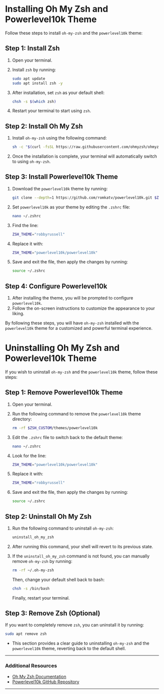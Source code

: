 # Installing Oh My Zsh and Powerlevel10k Theme

Follow these steps to install `oh-my-zsh` and the `powerlevel10k` theme:

## Step 1: Install Zsh

1. Open your terminal.
2. Install `zsh` by running:

   ```bash
   sudo apt update
   sudo apt install zsh -y
   ```
3. After installation, set `zsh` as your default shell:

   ```bash
   chsh -s $(which zsh)
   ```
4. Restart your terminal to start using `zsh`.

## Step 2: Install Oh My Zsh

1. Install `oh-my-zsh` using the following command:

   ```bash
   sh -c "$(curl -fsSL https://raw.githubusercontent.com/ohmyzsh/ohmyzsh/master/tools/install.sh)"
   ```
2. Once the installation is complete, your terminal will automatically switch to using `oh-my-zsh`.

## Step 3: Install Powerlevel10k Theme

1. Download the `powerlevel10k` theme by running:

   ```bash
   git clone --depth=1 https://github.com/romkatv/powerlevel10k.git $ZSH_CUSTOM/themes/powerlevel10k
   ```
2. Set `powerlevel10k` as your theme by editing the `.zshrc` file:

   ```bash
   nano ~/.zshrc
   ```
3. Find the line:

   ```bash
   ZSH_THEME="robbyrussell"
   ```
4. Replace it with:

   ```bash
   ZSH_THEME="powerlevel10k/powerlevel10k"
   ```
5. Save and exit the file, then apply the changes by running:

   ```bash
   source ~/.zshrc
   ```

## Step 4: Configure Powerlevel10k

1. After installing the theme, you will be prompted to configure `powerlevel10k`.
2. Follow the on-screen instructions to customize the appearance to your liking.

By following these steps, you will have `oh-my-zsh` installed with the `powerlevel10k` theme for a customized and powerful terminal experience.

# Uninstalling Oh My Zsh and Powerlevel10k Theme

If you wish to uninstall `oh-my-zsh` and the `powerlevel10k` theme, follow these steps:

## Step 1: Remove Powerlevel10k Theme

1. Open your terminal.
2. Run the following command to remove the `powerlevel10k` theme directory:

   ```bash
   rm -rf $ZSH_CUSTOM/themes/powerlevel10k
   ```
3. Edit the `.zshrc` file to switch back to the default theme:

   ```bash
   nano ~/.zshrc
   ```
4. Look for the line:

   ```bash
   ZSH_THEME="powerlevel10k/powerlevel10k"
   ```
5. Replace it with:

   ```bash
   ZSH_THEME="robbyrussell"
   ```
6. Save and exit the file, then apply the changes by running:

   ```bash
   source ~/.zshrc
   ```

## Step 2: Uninstall Oh My Zsh

1. Run the following command to uninstall `oh-my-zsh`:

   ```bash
   uninstall_oh_my_zsh
   ```
2. After running this command, your shell will revert to its previous state.
3. If the `uninstall_oh_my_zsh` command is not found, you can manually remove `oh-my-zsh` by running:

   ```bash
   rm -rf ~/.oh-my-zsh
   ```

   Then, change your default shell back to bash:

   ```bash
   chsh -s /bin/bash
   ```

   Finally, restart your terminal.

## Step 3: Remove Zsh (Optional)

If you want to completely remove `zsh`, you can uninstall it by running:

```bash
sudo apt remove zsh
```

- This section provides a clear guide to uninstalling `oh-my-zsh` and the `powerlevel10k` theme, reverting back to the default shell.

---
### Additional Resources

- [Oh My Zsh Documentation](https://ohmyz.sh/)
- [Powerlevel10k GitHub Repository](https://github.com/romkatv/powerlevel10k)

---